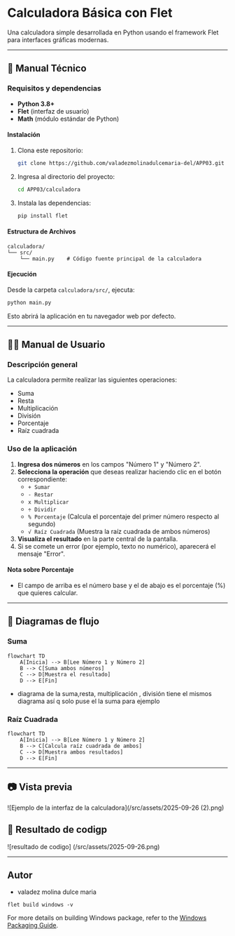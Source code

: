 # Calculadora Básica con Flet

Una calculadora simple desarrollada en Python usando el framework Flet para interfaces gráficas modernas.

---

## 📑 Manual Técnico

### Requisitos y dependencias

- **Python 3.8+**
- **Flet** (interfaz de usuario)
- **Math** (módulo estándar de Python)

#### Instalación

1. Clona este repositorio:

   ```bash
   git clone https://github.com/valadezmolinadulcemaria-del/APP03.git
   ```

2. Ingresa al directorio del proyecto:

   ```bash
   cd APP03/calculadora
   ```

3. Instala las dependencias:

   ```bash
   pip install flet
   ```

#### Estructura de Archivos

```
calculadora/
└── src/
    └── main.py    # Código fuente principal de la calculadora
```

#### Ejecución

Desde la carpeta `calculadora/src/`, ejecuta:

```bash
python main.py
```

Esto abrirá la aplicación en tu navegador web por defecto.

---

## 👩‍💻 Manual de Usuario

### Descripción general

La calculadora permite realizar las siguientes operaciones:

- Suma
- Resta
- Multiplicación
- División
- Porcentaje
- Raíz cuadrada

### Uso de la aplicación

1. **Ingresa dos números** en los campos "Número 1" y "Número 2".
2. **Selecciona la operación** que deseas realizar haciendo clic en el botón correspondiente:
   - `+ Sumar`
   - `- Restar`
   - `x Multiplicar`
   - `÷ Dividir`
   - `% Porcentaje` (Calcula el porcentaje del primer número respecto al segundo)
   - `√ Raíz Cuadrada` (Muestra la raíz cuadrada de ambos números)
3. **Visualiza el resultado** en la parte central de la pantalla.
4. Si se comete un error (por ejemplo, texto no numérico), aparecerá el mensaje "Error".

#### Nota sobre Porcentaje

- El campo de arriba es el número base y el de abajo es el porcentaje (%) que quieres calcular.

---

## 🧩 Diagramas de flujo

### Suma

```mermaid
flowchart TD
    A[Inicia] --> B[Lee Número 1 y Número 2]
    B --> C[Suma ambos números]
    C --> D[Muestra el resultado]
    D --> E[Fin]
```

- diagrama de la suma,resta, multiplicación , división tiene el mismos diagrama así q solo puse el la suma para ejemplo 

### Raíz Cuadrada

```mermaid
flowchart TD
    A[Inicia] --> B[Lee Número 1 y Número 2]
    B --> C[Calcula raíz cuadrada de ambos]
    C --> D[Muestra ambos resultados]
    D --> E[Fin]
```

---

## 📷 Vista previa

![Ejemplo de la interfaz de la calculadora](/src/assets/2025-09-26 (2).png)


## 💫 Resultado de codigp
![resultado de codigo] (/src/assets/2025-09-26.png)

---

## Autor

- valadez molina dulce maria
```
flet build windows -v
```

For more details on building Windows package, refer to the [Windows Packaging Guide](https://flet.dev/docs/publish/windows/).
